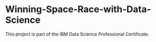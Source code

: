 # Winning-Space-Race-with-Data-Science
 
This project is part of the IBM Data Science Professional Certificate.
